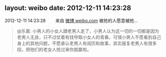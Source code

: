 layout: weibo
date: 2012-12-11 14:23:28
---
<meta name="referrer" content="no-referrer" />

2012-12-11 14:23:28  &nbsp;&nbsp;&nbsp;&nbsp;&nbsp;&nbsp; 来自 <a href="http://weibo.com/" rel="nofollow">微博 weibo.com</a>
被抢的人愿意被抢...
>  @乐嘉: 小男人的小女人跟老男人走了，小男人认为这一切的一切都是因为老男人无良，只不过仗着有钱夺取小女人的青春。可惜小男人不愿看到自己身上的其他问题，不愿承认老男人有阅历和故事，其实报复老男人有很多招，把他们的老女人抢过来你就赢啦。 ​​​
